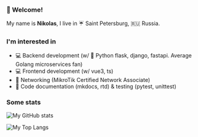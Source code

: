 ### :raising_hand: Welcome!

My name is **Nikolas**, I live in :umbrella: Saint Petersburg, :ru: Russia.

### I'm interested in
* 💻 Backend development (w/ 🐍 Python flask, django, fastapi. Average Golang microservices fan)
* 💻 Frontend development (w/ vue3, ts)
* 🔌 Networking (MikroTik Certified Network Associate)
* 📑 Code documentation (mkdocs, rtd) & testing (pytest, unittest)

### Some stats
![My GitHub stats](https://github-readme-stats.vercel.app/api?username=timofeev41&show_icons=true?count_private=true&theme=radical)

![My Top Langs](https://github-readme-stats.vercel.app/api/top-langs/?username=timofeev41&theme=radical)
